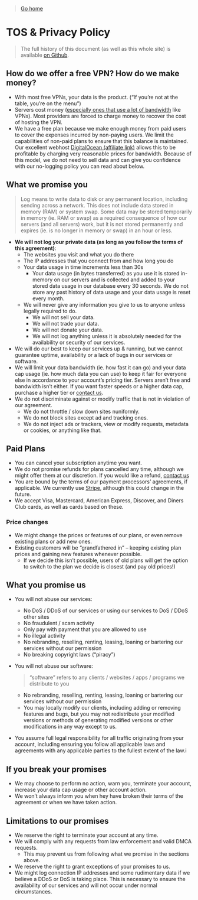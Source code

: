 <blockquote>
<p><a href="/">Go home</a></p>
</blockquote>
<h1 id="tos--privacy-policy">TOS &amp; Privacy Policy</h1>
<blockquote>
<p>The full history of this document (as well as this whole site) is available <a href="https://github.com/realprogrammer5000/SlipstreamVPN">on Github</a>.</p>
</blockquote>
<h2 id="how-do-we-offer-a-free-vpn-how-do-we-make-money">How do we offer a free VPN? How do we make money?</h2>
<ul>
<li>With most free VPNs, your data is the product. (“If you’re not at the table, you’re on the menu”)</li>
<li>Servers cost money (<a href="https://www.reddit.com/r/webdev/comments/89ff8l/why_is_aws_so_outrageously_expensive/">especially ones that use a lot of bandwidth</a> like VPNs). Most providers are forced to charge money to recover the cost of hosting the VPN.</li>
<li>We have a free plan because we make enough money from paid users to cover the expenses incurred by non-paying users. We limit the capabilities of non-paid plans to ensure that this balance is maintained. Our excellent webhost <a href="https://m.do.co/c/53c97f26445b">DigitalOcean (affiliate link)</a> allows this to be profitable by charging very reasonable prices for bandwidth. Because of this model, we do not need to sell data and can give you confidence with our no-logging policy you can read about below.</li>
</ul>
<h2 id="what-we-promise-you">What we promise you</h2>
<blockquote>
<p>Log means to write data to disk or any permanent location, including sending across a network. This does not include data stored in memory (RAM) or system swap. Some data may be stored temporarily in memory (ie. RAM or swap) as a required consequence of how our servers (and all servers) work, but it is not stored permanently and expires (ie. is no longer in memory or swap) in an hour or less.</p>
</blockquote>
<ul>
<li><strong>We will not log your private data (as long as you follow the terms of this agreement)</strong>:
<ul>
<li>The websites you visit and what you do there</li>
<li>The IP addresses that you connect from and how long you do</li>
<li>Your data usage in time increments less than 30s
<ul>
<li>Your data usage (in bytes transferred) as you use it is stored in-memory on our servers and is collected and added to your stored data usage in our database every 30 seconds. We do not store any past history of data usage and your data usage is reset every month.</li>
</ul>
</li>
<li>We will never give any information you give to us to anyone unless legally required to do.
<ul>
<li>We will not sell your data.</li>
<li>We will not trade your data.</li>
<li>We will not donate your data.</li>
<li>We will not log anything unless it is absolutely needed for the availability or security of our services.</li>
</ul>
</li>
</ul>
</li>
<li>We will do our best to keep our services up &amp; running, but we cannot guarantee uptime, availability or a lack of bugs in our services or software.</li>
<li>We will limit your data bandwidth (ie. how fast it can go) and your data cap usage (ie. how much data you can use) to keep it fair for everyone else in accordance to your account’s pricing tier. Servers aren’t free and bandwidth isn’t either. If you want faster speeds or a higher data cap, purchase a higher tier or <a href="contact-us">contact us</a>.</li>
<li>We do not discriminate against or modify traffic that is not in violation of our agreement.
<ul>
<li>We do not throttle / slow down sites nuniformly.</li>
<li>We do not block sites except ad and tracking ones.</li>
<li>We do not inject ads or trackers, view or modify requests, metadata or cookies, or anything like that.</li>
</ul>
</li>
</ul>
<h2 id="paid-plans">Paid Plans</h2>
<ul>
<li>You can cancel your subscription anytime you want.</li>
<li>We do not promise refunds for plans cancelled any time, although we might offer them at our discretion. If you would like a refund, <a href="contact-us">contact us</a></li>
<li>You are bound by the terms of our payment processors’ agreements, if applicable. We currently use <a href="https://stripe.com">Stripe</a>, although this could change in the future.</li>
<li>We accept Visa, Mastercard, American Express, Discover, and Diners Club cards, as well as cards based on these.</li>
</ul>
<h3 id="price-changes">Price changes</h3>
<ul>
<li>We might change the prices or features of our plans, or even remove existing plans or add new ones.</li>
<li>Existing customers will be “grandfathered in” – keeping existing plan prices and gaining new features whenever possible.
<ul>
<li>If we decide this isn’t possible, users of old plans will get the option to switch to the plan we decide is closest (and pay old prices!)</li>
</ul>
</li>
</ul>
<h2 id="what-you-promise-us">What you promise us</h2>
<ul>
<li>
<p>You will not abuse our services:</p>
<ul>
<li>No DoS / DDoS of our services or using our services to DoS / DDoS other sites</li>
<li>No fraudulent / scam activity</li>
<li>Only pay with payment that you are allowed to use</li>
<li>No illegal activity</li>
<li>No rebranding, reselling, renting, leasing, loaning or bartering our services without our permission</li>
<li>No breaking copyright laws (“piracy”)</li>
</ul>
</li>
<li>
<p>You will not abuse our software:</p>
<blockquote>
<p>“software” refers to any clients / websites / apps / programs we distribute to you</p>
</blockquote>
<ul>
<li>No rebranding, reselling, renting, leasing, loaning or bartering our services without our permission</li>
<li>You may locally modify our clients, including adding or removing features and bugs, but you may not redistribute your modified versions or methods of generating modified versions or other modifications in any way except to us.</li>
</ul>
</li>
<li>
<p>You assume full legal responsibility for all traffic originating from your account, including ensuring you follow all applicable laws and agreements with any applicable parties to the fullest extent of the law.i</p>
</li>
</ul>
<h2 id="if-you-break-your-promises">If you break your promises</h2>
<ul>
<li>We may choose to perform no action, warn you, terminate your account, increase your data cap usage or other account action.</li>
<li>We won’t always inform you when hey have broken their terms of the agreement or when we have taken action.</li>
</ul>
<h2 id="limitations-to-our-promises">Limitations to our promises</h2>
<ul>
<li>We reserve the right to terminate your account at any time.</li>
<li>We will comply with any requests from law enforcement and valid DMCA requests.
<ul>
<li>This may prevent us from following what we promise in the sections above.</li>
</ul>
</li>
<li>We reserve the right to grant exceptions of your promises to us.</li>
<li>We might log connection IP addresses and some rudimentary data if we believe a DDoS or DoS is taking place. This is necessary to ensure the availability of our services and will not occur under normal circumstances.</li>
</ul>

